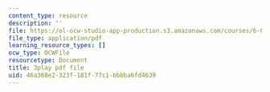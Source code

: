 ```yaml
---
content_type: resource
description: ''
file: https://ol-ocw-studio-app-production.s3.amazonaws.com/courses/6-042j-mathematics-for-computer-science-spring-2015/46a368e2323f181f77c1bbbba6fd4639_VuG2JNcRXYg.pdf
file_type: application/pdf
learning_resource_types: []
ocw_type: OCWFile
resourcetype: Document
title: 3play pdf file
uid: 46a368e2-323f-181f-77c1-bbbba6fd4639
---
```

